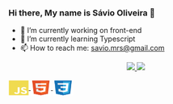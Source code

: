 ### Hi there, My name is Sávio Oliveira 👋

- 🔭 I’m currently working on front-end
- 🌱 I’m currently learning Typescript
- 📫 How to reach me: savio.mrs@gmail.com
<div align="center">
  <a href="https://github.com/saviomrs">
  <img height="180em" src="https://github-readme-stats.vercel.app/api?username=saviomrs&show_icons=true&theme=dark&include_all_commits=true&count_private=true"/>
  <img height="180em" src="https://github-readme-stats.vercel.app/api/top-langs/?username=saviomrs&layout=compact&langs_count=7&theme=dark"/>
</div>
  <div style="display: inline_block"><br>
  <img align="center" alt="Savio-Js" height="30" width="40" src="https://raw.githubusercontent.com/devicons/devicon/master/icons/javascript/javascript-plain.svg">
  <img align="center" alt="Savio-HTML" height="30" width="40" src="https://raw.githubusercontent.com/devicons/devicon/master/icons/html5/html5-original.svg">
  <img align="center" alt="Savio-CSS" height="30" width="40" src="https://raw.githubusercontent.com/devicons/devicon/master/icons/css3/css3-original.svg">
</div>
  
